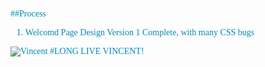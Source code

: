 <font color=#008AB8 face="Calibri">

##Process

1. Welcomd Page Design Version 1 Complete, with many CSS bugs



![Vincent](http://www.comp.polyu.edu.hk/files/staff-profile-picture-ng-vincent.jpg)
#LONG LIVE VINCENT!
